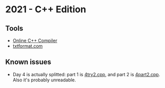 # 2021 - C++ Edition

## Tools
 - [Online C++ Compiler](https://www.onlinegdb.com/online_c++_compiler)
 - [txtformat.com](https://txtformat.com/)

## Known issues
 - Day 4 is actually splitted: part 1 is [4try2.cpp](2021/4try2.cpp), and part 2 is [4part2.cpp](2021/4part2.cpp). Also it's probably unreadable.
